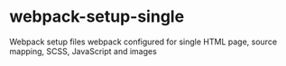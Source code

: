 # webpack-setup-single
Webpack setup files webpack configured for single HTML page, source mapping, SCSS, JavaScript and images
